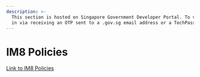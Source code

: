 ```yaml
---
description: >-
  This section is hosted on Singapore Government Developer Portal. To view, log
  in via receiving an OTP sent to a .gov.sg email address or a TechPass account.
---
```


# IM8 Policies

[Link to IM8 Policies](https://docs.developer.tech.gov.sg/docs/postman-sgdp-guide/im8-policies)
